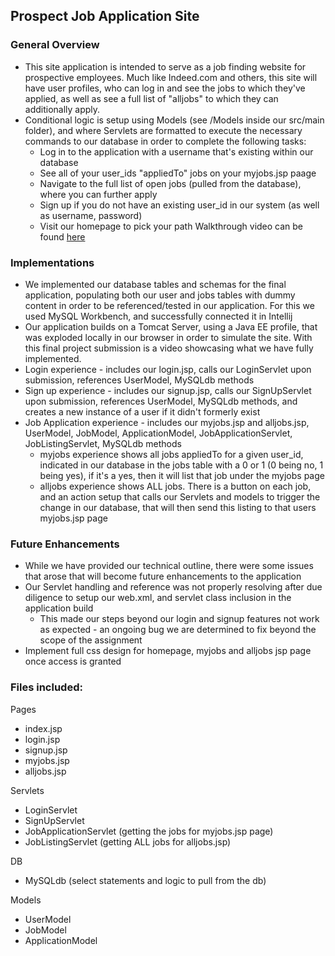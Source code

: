 ## Prospect Job Application Site
### General Overview
- This site application is intended to serve as a job finding website for prospective employees. Much like Indeed.com and others, this site will have user profiles, who can log in and see the jobs to which they've applied, as well as see a full list of "alljobs" to which they can additionally apply.
- Conditional logic is setup using Models (see /Models inside our src/main folder), and where Servlets are formatted to execute the necessary commands to our database in order to complete the following tasks:
  - Log in to the application with a username that's existing within our database
  - See all of your user_ids "appliedTo" jobs on your myjobs.jsp paage
  - Navigate to the full list of open jobs (pulled from the database), where you can further apply
  - Sign up if you do not have an existing user_id in our system (as well as username, password)
  - Visit our homepage to pick your path
Walkthrough video can be found [here](https://www.youtube.com/watch?v=wFjNO3D8LYk)

### Implementations
- We implemented our database tables and schemas for the final application, populating both our user and jobs tables with dummy content in order to be referenced/tested in our application. For this we used MySQL Workbench, and successfully connected it in Intellij
- Our application builds on a Tomcat Server, using a Java EE profile, that was exploded locally in our browser in order to simulate the site. With this final project submission is a video showcasing what we have fully implemented.
- Login experience - includes our login.jsp, calls our LoginServlet upon submission, references UserModel, MySQLdb methods
- Sign up experience - includes our signup.jsp, calls our SignUpServlet upon submission, references UserModel, MySQLdb methods, and creates a new instance of a user if it didn't formerly exist
- Job Application experience - includes our myjobs.jsp and alljobs.jsp, UserModel, JobModel, ApplicationModel, JobApplicationServlet, JobListingServlet, MySQLdb methods
  - myjobs experience shows all jobs appliedTo for a given user_id, indicated in our database in the jobs table with a 0 or 1 (0 being no, 1 being yes), if it's a yes, then it will list that job under the myjobs page
  - alljobs experience shows ALL jobs. There is a button on each job, and an action setup that calls our Servlets and models to trigger the change in our database, that will then send this listing to that users myjobs.jsp page


### Future Enhancements 
- While we have provided our technical outline, there were some issues that arose that will become future enhancements to the application
- Our Servlet handling and reference was not properly resolving after due diligence to setup our web.xml, and servlet class inclusion in the application build
  - This made our steps beyond our login and signup features not work as expected - an ongoing bug we are determined to fix beyond the scope of the assignment
- Implement full css design for homepage, myjobs and alljobs jsp page once access is granted


### Files included:
Pages  

- index.jsp
- login.jsp 
- signup.jsp 
- myjobs.jsp
- alljobs.jsp

Servlets 

- LoginServlet 
- SignUpServlet 
- JobApplicationServlet (getting the jobs for myjobs.jsp page) 
- JobListingServlet (getting ALL jobs for alljobs.jsp)

DB 

- MySQLdb (select statements and logic to pull from the db)

Models 

- UserModel 
- JobModel
- ApplicationModel
